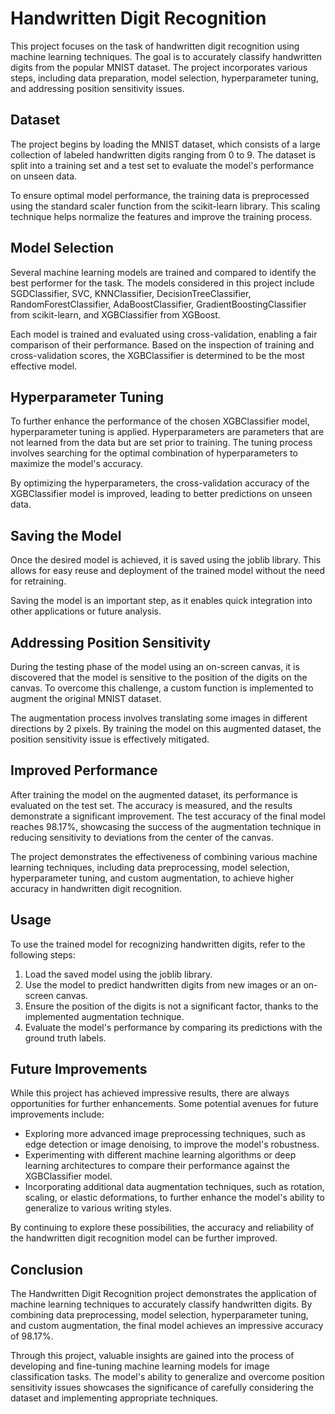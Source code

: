 # Handwritten Digit Recognition

This project focuses on the task of handwritten digit recognition using machine learning techniques. The goal is to accurately classify handwritten digits from the popular MNIST dataset. The project incorporates various steps, including data preparation, model selection, hyperparameter tuning, and addressing position sensitivity issues.

## Dataset

The project begins by loading the MNIST dataset, which consists of a large collection of labeled handwritten digits ranging from 0 to 9. The dataset is split into a training set and a test set to evaluate the model's performance on unseen data.

To ensure optimal model performance, the training data is preprocessed using the standard scaler function from the scikit-learn library. This scaling technique helps normalize the features and improve the training process.

## Model Selection

Several machine learning models are trained and compared to identify the best performer for the task. The models considered in this project include SGDClassifier, SVC, KNNClassifier, DecisionTreeClassifier, RandomForestClassifier, AdaBoostClassifier, GradientBoostingClassifier from scikit-learn, and XGBClassifier from XGBoost.

Each model is trained and evaluated using cross-validation, enabling a fair comparison of their performance. Based on the inspection of training and cross-validation scores, the XGBClassifier is determined to be the most effective model.

## Hyperparameter Tuning

To further enhance the performance of the chosen XGBClassifier model, hyperparameter tuning is applied. Hyperparameters are parameters that are not learned from the data but are set prior to training. The tuning process involves searching for the optimal combination of hyperparameters to maximize the model's accuracy.

By optimizing the hyperparameters, the cross-validation accuracy of the XGBClassifier model is improved, leading to better predictions on unseen data.

## Saving the Model

Once the desired model is achieved, it is saved using the joblib library. This allows for easy reuse and deployment of the trained model without the need for retraining.

Saving the model is an important step, as it enables quick integration into other applications or future analysis.

## Addressing Position Sensitivity

During the testing phase of the model using an on-screen canvas, it is discovered that the model is sensitive to the position of the digits on the canvas. To overcome this challenge, a custom function is implemented to augment the original MNIST dataset.

The augmentation process involves translating some images in different directions by 2 pixels. By training the model on this augmented dataset, the position sensitivity issue is effectively mitigated.

## Improved Performance

After training the model on the augmented dataset, its performance is evaluated on the test set. The accuracy is measured, and the results demonstrate a significant improvement. The test accuracy of the final model reaches 98.17%, showcasing the success of the augmentation technique in reducing sensitivity to deviations from the center of the canvas.

The project demonstrates the effectiveness of combining various machine learning techniques, including data preprocessing, model selection, hyperparameter tuning, and custom augmentation, to achieve higher accuracy in handwritten digit recognition.

## Usage

To use the trained model for recognizing handwritten digits, refer to the following steps:

1. Load the saved model using the joblib library.
2. Use the model to predict handwritten digits from new images or an on-screen canvas.
3. Ensure the position of the digits is not a significant factor, thanks to the implemented augmentation technique.
4. Evaluate the model's performance by comparing its predictions with the ground truth labels.

## Future Improvements

While this project has achieved impressive results, there are always opportunities for further enhancements. Some potential avenues for future improvements include:

- Exploring more advanced image preprocessing techniques, such as edge detection or image denoising, to improve the model's robustness.
- Experimenting with different machine learning algorithms or deep learning architectures to compare their performance against the XGBClassifier model.
- Incorporating additional data augmentation techniques, such as rotation, scaling, or elastic deformations, to further enhance the model's ability to generalize to various writing styles.

By continuing to explore these possibilities, the accuracy and reliability of the handwritten digit recognition model can be further improved.

## Conclusion

The Handwritten Digit Recognition project demonstrates the application of machine learning techniques to accurately classify handwritten digits. By combining data preprocessing, model selection, hyperparameter tuning, and custom augmentation, the final model achieves an impressive accuracy of 98.17%.

Through this project, valuable insights are gained into the process of developing and fine-tuning machine learning models for image classification tasks. The model's ability to generalize and overcome position sensitivity issues showcases the significance of carefully considering the dataset and implementing appropriate techniques.


